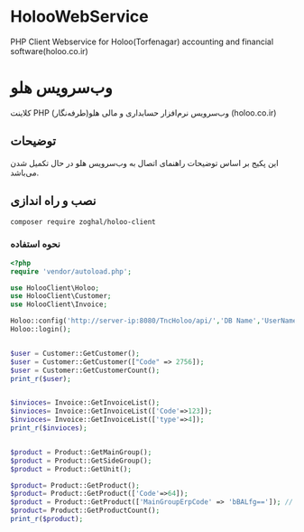 # HolooWebService
PHP Client Webservice for Holoo(Torfenagar) accounting and financial software(holoo.co.ir)


# وب‌سرویس هلو
کلاینت PHP وب‌سرویس نرم‌افزار حسابداری و مالی هلو(طرفه‌نگار) (holoo.co.ir)


## توضیحات
این پکیج بر اساس توضیحات راهنمای اتصال به وب‌سرویس هلو در حال تکمیل شدن می‌باشد.


## نصب و راه اندازی

```
composer require zoghal/holoo-client
```

### نحوه استفاده

```php
<?php
require 'vendor/autoload.php';

use HolooClient\Holoo;
use HolooClient\Customer;
use HolooClient\Invoice;

Holoo::config('http://server-ip:8080/TncHoloo/api/','DB Name','UserName','PassWord');
Holoo::login();


$user = Customer::GetCustomer();
$user = Customer::GetCustomer(["Code" => 2756]);
$user = Customer::GetCustomerCount();
print_r($user);


$invioces= Invoice::GetInvoiceList();
$invioces= Invoice::GetInvoiceList(['Code'=>123]);
$invioces= Invoice::GetInvoiceList(['type'=>4]);
print_r($invioces);


$product = Product::GetMainGroup();
$product = Product::GetSideGroup();
$product = Product::GetUnit();

$product= Product::GetProduct();
$product= Product::GetProduct(['Code'=>64]);
$product = Product::GetProduct(['MainGroupErpCode' => 'bBALfg==']); // bug
$product= Product::GetProductCount();
print_r($product);
```